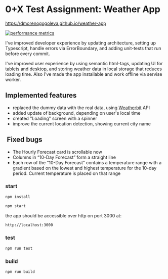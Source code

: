 # 0+X Test Assignment: Weather App

<https://dmorenogogoleva.github.io/weather-app>

[![performance metrics](https://i.gyazo.com/a93f1c7575b0e5fb2d5821523aec6ebb.png)](https://gyazo.com/a93f1c7575b0e5fb2d5821523aec6ebb)

I've improved developer experience by updating architecture, setting up Typescript, handle errors via ErrorBoundary, and adding unit-tests that run before every commit.

I've improved user experience by using semantic html-tags, updating UI for tablets and desktop, and storing weather data in local storage that reduces loading time. Also I've made the app installable and work offline via servise worker.

## Implemented features

- replaced the dummy data with the real data, using [Weatherbit](https://api.weatherbit.io/v2.0) API
- added update of background, depending on user's local time
- created "Loading" screen with a spinner
- improve the current location detection, showing current city name

##  Fixed bugs

- The Hourly Forecast card is scrollable now
- Columns in “10-Day Forecast” form a straight line
- Each row of the “10-Day Forecast” contains a temperature range with a gradient based on the lowest and highest temperature for the 10-day period. Current temperature is placed on that range

### start

```bash
npm install

npm start
```

the app should be accessible over http on port 3000 at:

```bash
http://localhost:3000

```

### test

```bash
npm run test
```

### build

```bash
npm run build
```
